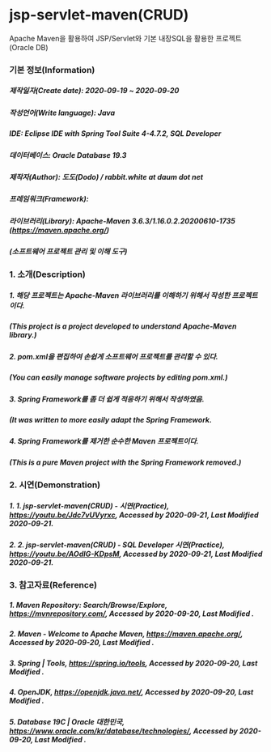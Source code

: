 # jsp-servlet-maven(CRUD)
Apache Maven을 활용하여 JSP/Servlet와 기본 내장SQL을 활용한 프로젝트(Oracle DB)

### 기본 정보(Information)
##### 제작일자(Create date): 2020-09-19 ~ 2020-09-20
##### 작성언어(Write language): Java
##### IDE: Eclipse IDE with Spring Tool Suite 4-4.7.2, SQL Developer
##### 데이터베이스: Oracle Database 19.3
##### 제작자(Author): 도도(Dodo) / rabbit.white at daum dot net
##### 프레임워크(Framework): 
##### 라이브러리(Library): Apache-Maven 3.6.3/1.16.0.2.20200610-1735 (https://maven.apache.org/)
#####                      (소프트웨어 프로젝트 관리 및 이해 도구)

### 1. 소개(Description)
##### 1. 해당 프로젝트는 Apache-Maven 라이브러리를 이해하기 위해서 작성한 프로젝트이다.
##### (This project is a project developed to understand Apache-Maven library.)
##### 2. pom.xml을 편집하여 손쉽게 소프트웨어 프로젝트를 관리할 수 있다.
##### (You can easily manage software projects by editing pom.xml.)
##### 3. Spring Framework를 좀 더 쉽게 적응하기 위해서 작성하였음.
##### (It was written to more easily adapt the Spring Framework.
##### 4. Spring Framework를 제거한 순수한 Maven 프로젝트이다.
##### (This is a pure Maven project with the Spring Framework removed.)

### 2. 시연(Demonstration)
##### 1. 1. jsp-servlet-maven(CRUD) - 시연(Practice), https://youtu.be/Jdc7vUVyrxc, Accessed by 2020-09-21, Last Modified 2020-09-21.
##### 2. 2. jsp-servlet-maven(CRUD) - SQL Developer 시연(Practice), https://youtu.be/AOdIG-KDpsM, Accessed by 2020-09-21, Last Modified 2020-09-21.

### 3. 참고자료(Reference)
##### 1. Maven Repository: Search/Browse/Explore, https://mvnrepository.com/, Accessed by 2020-09-20, Last Modified .
##### 2. Maven - Welcome to Apache Maven, https://maven.apache.org/, Accessed by 2020-09-20, Last Modified .
##### 3. Spring | Tools, https://spring.io/tools, Accessed by 2020-09-20, Last Modified .
##### 4. OpenJDK, https://openjdk.java.net/, Accessed by 2020-09-20, Last Modified .
##### 5. Database 19C | Oracle 대한민국, https://www.oracle.com/kr/database/technologies/, Accessed by 2020-09-20, Last Modified .
